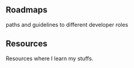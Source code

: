 ## Roadmaps
paths and guidelines to different developer roles



## Resources
Resources where I learn my stuffs.
